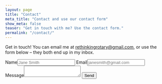```yaml
---
layout: page
title: "Contact"
meta_title: "Contact and use our contact form"
show_meta: false
teaser: "Get in touch with me? Use the contact form."
permalink: "/contact/"
---
```

Get in touch!  You can email me at <a mailto="rethinkingrotary@gmail.com">rethinkingrotary@gmail.com</a>, or use the form below – they both end up in my inbox.


<form action="//formspree.io/rethinkingrotary@gmail.com"
      method="POST">
    <label>Name<input type="text" name="name" placeholder="Jane Smith"></label>
    <label>Email<input type="email" name="_replyto" placeholder="janesmith@gmail.com"></label>
    <label>Message<textarea name="message"></textarea></label>
    <!-- This link is the page the user is forwarded to after submission
    We can set this up once we know the permanent domain name.
    <input type="hidden" name="_next" value="//site.io/thanks.html" /> -->
    <input type="submit" value="Send" class='medium button radius'>
</form>
